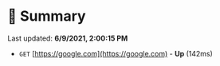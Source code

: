 # 📖 Summary
Last updated: **6/9/2021, 2:00:15 PM**

- `GET` [https://google.com](https://google.com) - **Up** (142ms)
